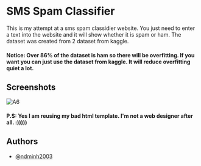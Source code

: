 # SMS Spam Classifier

This is my attempt at a sms spam classidier website. You just need to enter a text into the
website and it will show whether it is spam or ham. The dataset was created from 2 dataset from kaggle. 
#### Notice: Over 86% of the dataset is ham so there will be overfitting. If you want you can just use the dataset from kaggle. It will reduce overfitting quiet a lot.

## Screenshots
![A6](https://user-images.githubusercontent.com/72427157/212933025-083c8b60-7b99-4d8e-ba46-76299e622d3c.PNG)
#### P.S: Yes I am reusing my bad html template. I'm not a web designer after all. :)))))
## Authors

- [@ndminh2003](https://github.com/ndminh2003)
